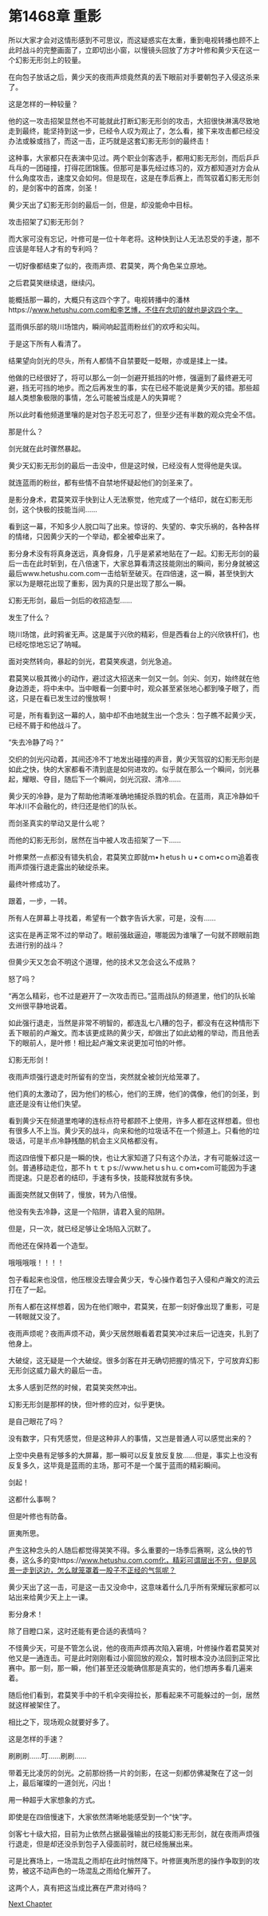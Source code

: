 # 第1468章 重影

所以大家才会对这情形感到不可思议，而这疑惑实在太重，重到电视转播也顾不上此时战斗的完整画面了，立即切出小窗，以慢镜头回放了方才叶修和黄少天在这一个幻影无形剑上的较量。

在向包子放话之后，黄少天的夜雨声烦竟然真的丢下眼前对手要朝包子入侵这杀来了。

这是怎样的一种较量？

他的这一攻击招架显然也不可能就此打断幻影无形剑的攻击，大招很快淋漓尽致地走到最终，能坚持到这一步，已经令人叹为观止了，怎么看，接下来攻击都已经没办法或躲或挡了，而这一击，正巧就是这套幻影无形剑的最终击！

这种事，大家都只在表演中见过。两个职业剑客选手，都用幻影无形剑，而后乒乒乓乓的一团碰撞，打得花团锦簇。但那可是事先经过练习的，双方都知道对方会从什么角度攻击，速度又会如何。但是现在，这是在季后赛上，而驾驭着幻影无形剑的，是剑客中的首席，剑圣！

黄少天出了幻影无形剑的最后一剑，但是，却没能命中目标。

攻击招架了幻影无形剑？

而大家可没有忘记，叶修可是一位十年老将。这种快到让人无法忍受的手速，那不应该是年轻人才有的专利吗？

一切好像都结束了似的，夜雨声烦、君莫笑，两个角色呆立原地。

之后君莫笑继续退，继续闪。

能概括那一幕的，大概只有这四个字了。电视转播中的潘林https://www.hetushu.com.com和李艺博，不住在念叨的就也是这四个字。

蓝雨俱乐部的晓川场馆内，瞬间响起蓝雨粉丝们的欢呼和尖叫。

于是这下所有人看清了。

结果望向剑光的尽头，所有人都情不自禁要眨一眨眼，亦或是揉上一揉。

他做的已经很好了，将可以那么一剑一剑避开抵挡的叶修，强逼到了最终避无可避，挡无可挡的地步。而之后再发生的事，实在已经不能说是黄少天的错。那些超越人类想象极限的事情，怎么可能被当成是人的失算呢？

所以此时看他频道里嚷的是对包子忍无可忍了，但至少还有半数的观众完全不信。

那是什么？

剑光就在此时骤然暴起。

黄少天幻影无形剑的最后一击没中，但是这时候，已经没有人觉得他是失误。

就连蓝雨的粉丝，都有些情不自禁地怀疑起他们的剑圣来了。

是影分身术，君莫笑双手快到让人无法察觉，他完成了一个结印，就在幻影无形剑，这个快极的技能当间……

看到这一幕，不知多少人脱口叫了出来。惊讶的、失望的、幸灾乐祸的，各种各样的情绪，只因黄少天的一个举动，都全被牵出来了。

影分身术没有将真身送远，真身假身，几乎是紧紧地贴在了一起。幻影无形剑的最后一击在此时斩到，在八倍速下，大家总算看清这技能刚出的瞬间，影分身就被这最后www.hetushu.com.com一击给斩至破灭。在四倍速，这一瞬，甚至快到大家以为是眼花出现了重影，因为真的只是出现了那么一瞬。

幻影无形剑，最后一剑后的收招造型……

发生了什么？

晓川场馆，此时鸦雀无声。这是属于兴欣的精彩，但是西看台上的兴欣铁杆们，也已经吃惊地忘记了呐喊。

面对突然转向，暴起的剑光，君莫笑疾退，剑光急追。

君莫笑以极其微小的动作，避过这大招送来一剑又一剑。剑尖、剑刃，始终就在他身边游走，将中未中。当中眼看一剑要中时，观众甚至紧张地心都到嗓子眼了，而这，只是在看已发生过的慢放啊！

可是，所有看到这一幕的人，脑中却不由地就生出一个念头：包子瞧不起黄少天，已经不屑于和他战斗了。

“失去冷静了吗？”

交织的剑光闪动着，其间还冷不丁地发出碰撞的声音，黄少天驾驭的幻影无形剑是如此之快，快的大家都看不清到底是如何进攻的。似乎就在那么一个瞬间，剑光暴起，耀眼、夺目，随后下一个瞬间，剑光沉寂、清冷……

黄少天的冷静，是为了帮助他清晰准确地捕捉杀戮的机会。在蓝雨，真正冷静如千年冰川不会融化的，终归还是他们的队长。

而剑圣真实的举动又是什么呢？

而他的幻影无形剑，居然在当中被人攻击招架了一下……

叶修果然一点都没有错失机会，君莫笑立即就ｍ•ｈetusｈｕ•ｃoｍ•cｏｍ追着夜雨声烦强行退走露出的破绽杀来。

最终叶修成功了。

跟着，一步，一转。

所有人在屏幕上寻找着，希望有一个数字告诉大家，可是，没有……

这实在是再正常不过的举动了。眼前强敌逼迫，哪能因为谁嚷了一句就不顾眼前跑去进行别的战斗？

但黄少天又怎会不明这个道理，他的技术又怎会这么不成熟？

怒了吗？

“再怎么精彩，也不过是避开了一次攻击而已。”蓝雨战队的频道里，他们的队长喻文州很平静地说着。

如此强行退走，当然是非常不明智的，都连乱七八糟的包子，都没有在这种情形下丢下眼前的卢瀚文。而本该更成熟的黄少天，却做出了如此幼稚的举动，而且他丢下的眼前人，是叶修！相比起卢瀚文来说更加可怕的叶修。

幻影无形剑！

夜雨声烦强行退走时所留有的空当，突然就全被剑光给笼罩了。

他们真的太激动了，因为他们的核心，他们的王牌，他们的偶像，他们的剑圣，到底还是没有让他们失望。

看到黄少天在频道里咆哮的连标点符号都顾不上使用，许多人都在这样想着。但也有很多人不上当。黄少天的战斗，向来和他的垃圾话不在一个频道上。只看他的垃圾话，可是半点冷静残酷的机会主义风格都没有。

而这四倍慢下都只是一瞬的快，也让大家知道了只有这个办法，才有可能躲过这一剑。普通移动走位，那不ｈｔｔｐs://ｗww.hetｕsｈu.ｃoｍ•com可能因为手速而提速。只是忍者的结印，手速有多快，技能释放就有多快。

画面突然就又倒转了，慢放，转为八倍慢。

他没有失去冷静，这是一个陷阱，请君入瓮的陷阱。

但是，只一次，就已经足够让全场陷入沉默了。

而他还在保持着一个造型。

哦哦哦哦！！！！

包子看起来也没信，他压根没去理会黄少天，专心操作着包子入侵和卢瀚文的流云打在了一起。

所有人都在这样想着，因为在他们眼中，君莫笑，在那一刻好像出现了重影，可是一转眼就又没了。

夜雨声烦呢？夜雨声烦不动，黄少天居然眼看着君莫笑冲过来后一记连突，扎到了他身上。

大破绽，这无疑是一个大破绽。很多剑客在并无确切把握的情况下，宁可放弃幻影无形剑这威力最大的最后一击。

太多人感到茫然的时候，君莫笑突然冲出。

幻影无形剑是那样的快，但叶修的应对，似乎更快。

是自己眼花了吗？

没有数字，只有凭感觉，但是这种非人的事情，又岂是普通人可以感觉出来的？

上空中央悬有足够多的大屏幕，那一瞬可以反复放反复放……但是，事实上也没有反复多久，这毕竟是蓝雨的主场，那可不是一个属于蓝雨的精彩瞬间。

剑起！

这都什么事啊？

但是叶修也有防备。

匪夷所思。

产生这种念头的人随后都觉得哭笑不得。多么重要的一场季后赛啊，这么快的节奏，这么多的变https://www.hetushu.com.com化，精彩可谓层出不穷，但是风景一走到这边，怎么就笼罩着一股子不正经的气氛呢？

黄少天出了这一击，可是这一击又没命中，这意味着什么几乎所有荣耀玩家都可以站出来给黄少天上上一课。

影分身术！

除了目瞪口呆，这时还能有更合适的表情吗？

不怪黄少天，可是不管怎么说，他的夜雨声烦再次陷入窘境，叶修操作着君莫笑对他又是一通连击。可是此时刚刚看过小窗回放的观众，暂时根本没办法回到正常比赛中。那一刻，那一瞬，他们甚至还没能确信那是真实的，他们想再多看几遍来着。

随后他们看到，君莫笑手中的千机伞突得拉长，那看起来不可能躲过的一剑，居然就这样被架住了。

相比之下，现场观众就要好多了。

这是怎样的手速？

刷刷刷……叮……刷刷……

带着无比凌厉的剑光。之前那纷扬一片的剑影，在这一刻都仿佛凝聚在了这一剑上，最后璀璨的一道剑光，闪出！

用一种超乎大家想象的方式。

即使是在四倍慢速下，大家依然清晰地能感受到一个“快”字。

剑客七十级大招，目前为止依然占据最强输出的技能幻影无形剑，就在夜雨声烦强行退走，但是却还没杀到包子入侵面前时，就已经施展出来。

可是比赛场上，一场混乱之雨却在此时悄然降下。叶修匪夷所思的操作争取到的攻势，被这不动声色的一场混乱之雨给化解开了。

这两个人，真有把这当成比赛在严肃对待吗？



[Next Chapter](%E7%AC%AC1469%E7%AB%A0%20%E8%BF%99%E5%B0%B1%E6%98%AF%E6%88%98%E6%9C%AF.md)